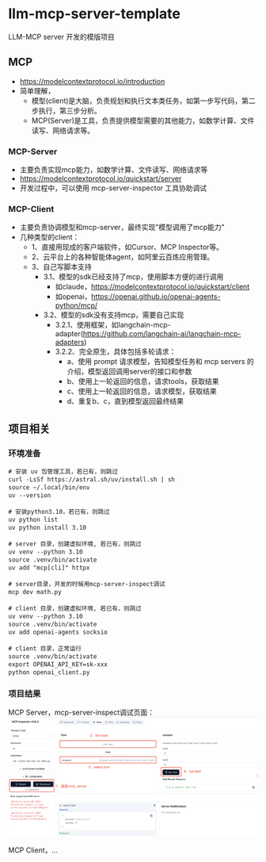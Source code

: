 # llm-mcp-server-template
LLM-MCP server 开发的模版项目

## MCP
- https://modelcontextprotocol.io/introduction
- 简单理解，
    - 模型(client)是大脑，负责规划和执行文本类任务，如第一步写代码，第二步执行，第三步分析。
    - MCP(Server)是工具，负责提供模型需要的其他能力，如数学计算、文件读写、网络请求等。
 
 ### MCP-Server
 - 主要负责实现mcp能力，如数学计算、文件读写、网络请求等
 - https://modelcontextprotocol.io/quickstart/server
 - 开发过程中，可以使用 mcp-server-inspector 工具协助调试

 ### MCP-Client
- 主要负责协调模型和mcp-server，最终实现"模型调用了mcp能力"
- 几种类型的client：
    - 1、直接用现成的客户端软件，如Cursor、MCP Inspector等。
    - 2、云平台上的各种智能体agent，如阿里云百炼应用管理。
    - 3、自己写脚本支持
        - 3.1、模型的sdk已经支持了mcp，使用脚本方便的进行调用
            - 如claude，https://modelcontextprotocol.io/quickstart/client
            - 如openai，https://openai.github.io/openai-agents-python/mcp/
        - 3.2、模型的sdk没有支持mcp，需要自己实现
            - 3.2.1、使用框架，如langchain-mcp-adapter(https://github.com/langchain-ai/langchain-mcp-adapters)
            - 3.2.2、完全原生，具体包括多轮请求：
                - a、使用 prompt 请求模型，告知模型任务和 mcp servers 的介绍，模型返回调用server的接口和参数
                - b、使用上一轮返回的信息，请求tools，获取结果
                - c、使用上一轮返回的信息，请求模型，获取结果
                - d、重复b、c，直到模型返回最终结果

## 项目相关

### 环境准备
```
# 安装 uv 包管理工具，若已有，则跳过
curl -LsSf https://astral.sh/uv/install.sh | sh
source ~/.local/bin/env
uv --version

# 安装python3.10，若已有，则跳过
uv python list
uv python install 3.10

# server 目录，创建虚拟环境, 若已有，则跳过
uv venv --python 3.10
source .venv/bin/activate
uv add "mcp[cli]" httpx

# server目录，开发的时候用mcp-server-inspect调试
mcp dev math.py

# client 目录，创建虚拟环境, 若已有，则跳过
uv venv --python 3.10
source .venv/bin/activate
uv add openai-agents socksio

# client 目录，正常运行
source .venv/bin/activate
export OPENAI_API_KEY=sk-xxx
python openai_client.py
```

### 项目结果
MCP Server，mcp-server-inspect调试页面：
![mcp-server-inspect](https://github.com/coderzzy/llm-mcp-server-template/blob/main/README_files/MCP_Inspector.jpg)

MCP Client，...
